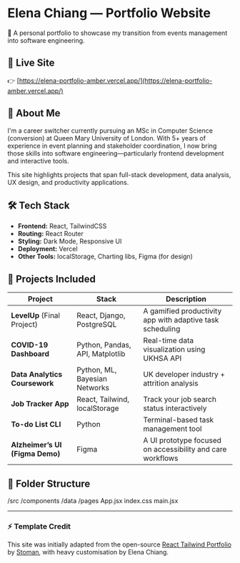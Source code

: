 # Elena Chiang — Portfolio Website

🌟 A personal portfolio to showcase my transition from events management into software engineering.

## 🔗 Live Site

👉 [https://elena-portfolio-amber.vercel.app/](https://elena-portfolio-amber.vercel.app/)

## 🎯 About Me

I'm a career switcher currently pursuing an MSc in Computer Science (conversion) at Queen Mary University of London. With 5+ years of experience in event planning and stakeholder coordination, I now bring those skills into software engineering—particularly frontend development and interactive tools.

This site highlights projects that span full-stack development, data analysis, UX design, and productivity applications.

## 🛠️ Tech Stack

- **Frontend:** React, TailwindCSS
- **Routing:** React Router
- **Styling:** Dark Mode, Responsive UI
- **Deployment:** Vercel
- **Other Tools:** localStorage, Charting libs, Figma (for design)

## 📁 Projects Included

| Project                             | Stack                              | Description |
|-------------------------------------|-------------------------------------|-------------|
| **LevelUp** (Final Project)         | React, Django, PostgreSQL           | A gamified productivity app with adaptive task scheduling |
| **COVID-19 Dashboard**              | Python, Pandas, API, Matplotlib     | Real-time data visualization using UKHSA API |
| **Data Analytics Coursework**       | Python, ML, Bayesian Networks       | UK developer industry + attrition analysis |
| **Job Tracker App**                 | React, Tailwind, localStorage       | Track your job search status interactively |
| **To-do List CLI**                  | Python                              | Terminal-based task management tool |
| **Alzheimer’s UI (Figma Demo)**     | Figma                               | A UI prototype focused on accessibility and care workflows |

## 🧭 Folder Structure
/src
/components
/data
/pages
App.jsx
index.css
main.jsx


---

### ⚡ Template Credit

This site was initially adapted from the open-source [React Tailwind Portfolio](https://github.com/realstoman/react-tailwindcss-portfolio) by [Stoman](https://stoman.me), with heavy customisation by Elena Chiang.
